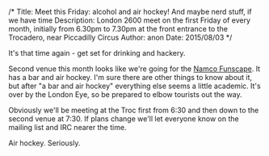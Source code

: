 /*
Title: Meet this Friday: alcohol and air hockey! And maybe nerd stuff, if we have time
Description: London 2600 meet on the first Friday of every month, initially from 6.30pm to 7.30pm at the front entrance to the Trocadero, near Piccadilly Circus
Author: anon
Date: 2015/08/03
*/

It's that time again - get set for drinking and hackery.

Second venue this month looks like we're going for the [Namco Funscape](http://www.namcofunscape-londonevents.co.uk/). It has a bar and air hockey. I'm sure there are other things to know about it, but after "a bar and air hockey" everything else seems a little academic. It's over by the London Eye, so be prepared to elbow tourists out the way.

Obviously we'll be meeting at the Troc first from 6:30 and then down to the second venue at 7:30. If plans change we'll let everyone know on the mailing list and IRC nearer the time.

Air hockey. Seriously.

